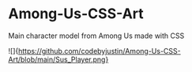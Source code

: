 # Among-Us-CSS-Art
Main character model from Among Us made with CSS

![]{https://github.com/codebyjustin/Among-Us-CSS-Art/blob/main/Sus_Player.png}

